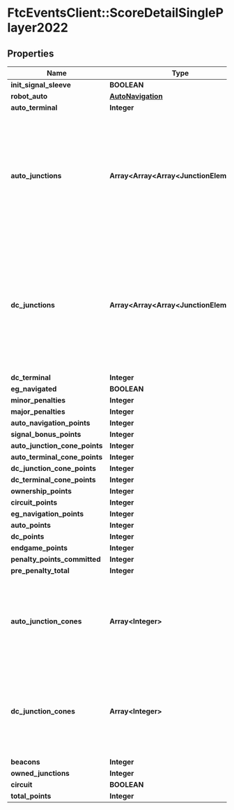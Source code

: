 # FtcEventsClient::ScoreDetailSinglePlayer2022

## Properties
Name | Type | Description | Notes
------------ | ------------- | ------------- | -------------
**init_signal_sleeve** | **BOOLEAN** |  | [optional] 
**robot_auto** | [**AutoNavigation**](AutoNavigation.md) |  | [optional] 
**auto_terminal** | **Integer** |  | [optional] 
**auto_junctions** | **Array&lt;Array&lt;Array&lt;JunctionElement&gt;&gt;&gt;** | Two dimensional array of lists of items scored on junctions in autonomous. [0,0] is the upper-left corner of the field as viewed from the audience side of the field. The array is indexed by row, then column. (e.g [0,2] is in the upper right corner of the field.) Each junction is stored bottom up (index 0 is the bottom-most element on the field). | [optional] 
**dc_junctions** | **Array&lt;Array&lt;Array&lt;JunctionElement&gt;&gt;&gt;** | Two dimensional array of lists of items scored on junctions in driver-controlled. [0,0] is the upper-left corner of the field as viewed from the audience side of the field. The array is indexed by crow, then column. (e.g [0,2] is in the upper right corner of the field.) Each junction is stored bottom up (index 0 is the bottom-most element on the field). | [optional] 
**dc_terminal** | **Integer** |  | [optional] 
**eg_navigated** | **BOOLEAN** |  | [optional] 
**minor_penalties** | **Integer** |  | [optional] 
**major_penalties** | **Integer** |  | [optional] 
**auto_navigation_points** | **Integer** |  | [optional] 
**signal_bonus_points** | **Integer** |  | [optional] 
**auto_junction_cone_points** | **Integer** |  | [optional] 
**auto_terminal_cone_points** | **Integer** |  | [optional] 
**dc_junction_cone_points** | **Integer** |  | [optional] 
**dc_terminal_cone_points** | **Integer** |  | [optional] 
**ownership_points** | **Integer** |  | [optional] 
**circuit_points** | **Integer** |  | [optional] 
**eg_navigation_points** | **Integer** |  | [optional] 
**auto_points** | **Integer** |  | [optional] 
**dc_points** | **Integer** |  | [optional] 
**endgame_points** | **Integer** |  | [optional] 
**penalty_points_committed** | **Integer** |  | [optional] 
**pre_penalty_total** | **Integer** |  | [optional] 
**auto_junction_cones** | **Array&lt;Integer&gt;** | Array of 4 cone counts scored by this team on ground, low, medium, and high junctions respectively, scored in autonomous. E.g. red.autoJunctionCones[2] is the total number of cones scored by red on medium-height junctions. | [optional] 
**dc_junction_cones** | **Array&lt;Integer&gt;** | Array of 4 cone counts scored by this team on ground, low, medium, and high junctions respectively, scored in driver-controlled. E.g. red.dcJunctionCones[2] is the total number of cones scored by red on medium-height junctions. | [optional] 
**beacons** | **Integer** |  | [optional] 
**owned_junctions** | **Integer** |  | [optional] 
**circuit** | **BOOLEAN** |  | [optional] 
**total_points** | **Integer** |  | [optional] 

